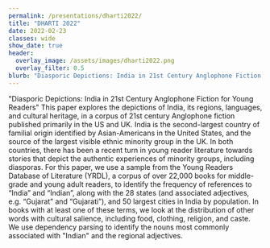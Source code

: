 ```yaml
---
permalink: /presentations/dharti2022/
title: "DHARTI 2022"
date: 2022-02-23
classes: wide
show_date: true
header:
  overlay_image: /assets/images/dharti2022.png
  overlay_filter: 0.5
blurb: "Diasporic Depictions: India in 21st Century Anglophone Fiction for Young Readers"
---
```


"Diasporic Depictions: India in 21st Century Anglophone Fiction for Young Readers"
 This paper explores the depictions of India, its regions, languages, and cultural heritage, in a corpus of 21st century Anglophone fiction published primarily in the US and UK. India is the second-largest country of familial origin identified by Asian-Americans in the United States, and the source of the largest visible ethnic minority group in the UK. In both countries, there has been a recent turn in young reader literature towards stories that depict the authentic experiences of minority groups, including diasporas. For this paper, we use a sample from the Young Readers Database of Literature (YRDL), a corpus of over 22,000 books for middle-grade and young adult readers, to identify the frequency of references to “India” and “Indian”, along with the 28 states (and associated adjectives, e.g. “Gujarat” and “Gujarati”), and 50 largest cities in India by population. In books with at least one of these terms, we look at the distribution of other words with cultural salience, including food, clothing, religion, and caste. We use dependency parsing to identify the nouns most commonly associated with "Indian" and the regional adjectives.